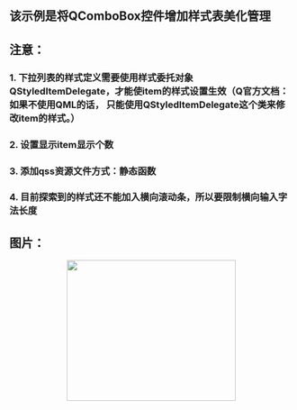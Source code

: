 ##  该示例是将QComboBox控件增加样式表美化管理

##  注意：

### 1. 下拉列表的样式定义需要使用样式委托对象QStyledItemDelegate，才能使item的样式设置生效（Q官方文档：如果不使用QML的话， 只能使用QStyledItemDelegate这个类来修改item的样式。） ###
### 2. 设置显示item显示个数 ###
### 3. 添加qss资源文件方式：静态函数 ###
### 4. 目前探索到的样式还不能加入横向滚动条，所以要限制横向输入字法长度 ###

##  图片：

<div align=center>
<img src="https://github.com/zhaoyuRobotics/QT/blob/Qss/QssComboBox/QComboBox%E6%A0%B7%E5%BC%8F%E8%A1%A8%E5%AE%9E%E4%BE%8B.PNG" width="300" height="250" align=center/>
</div>
